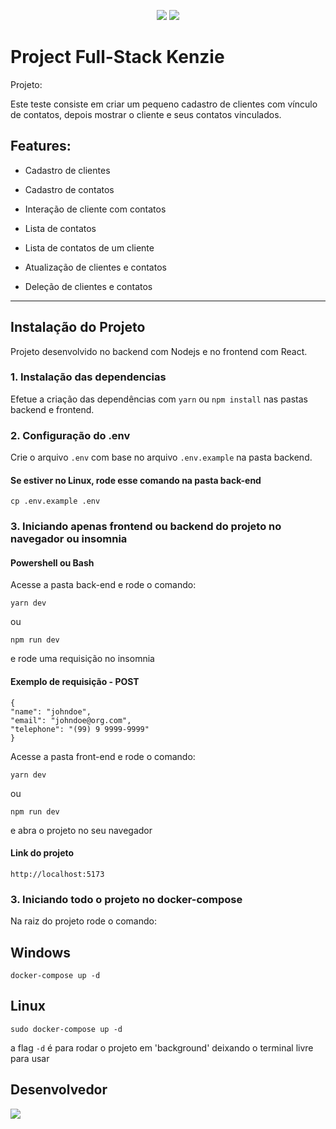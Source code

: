 <p align="center">
<img src="https://img.shields.io/badge/nodejs-18.2.0-blue">
<img src="https://img.shields.io/badge/react-18.0.0-blue">
</p>

# Project Full-Stack Kenzie

Projeto:

Este teste consiste em criar um pequeno cadastro de clientes com vínculo de contatos, depois mostrar o cliente e seus contatos vinculados.

## Features:

- Cadastro de clientes

- Cadastro de contatos

- Interação de cliente com contatos

- Lista de contatos
  
- Lista de contatos de um cliente

- Atualização de clientes e contatos

- Deleção de clientes e contatos

---

## Instalação do Projeto

Projeto desenvolvido no backend com Nodejs e no frontend com React.

### 1. Instalação das dependencias

Efetue a criação das dependências com `yarn` ou `npm install` nas pastas backend e frontend.

### 2. Configuração do .env

Crie o arquivo `.env` com base no arquivo `.env.example` na pasta backend.

#### Se estiver no Linux, rode esse comando na pasta back-end

```
cp .env.example .env
```

### 3. Iniciando apenas frontend ou backend do projeto no navegador ou insomnia

#### Powershell ou Bash

Acesse a pasta back-end e rode o comando:

```
yarn dev
```

ou

```
npm run dev
```

e rode uma requisição no insomnia

#### Exemplo de requisição - POST

```
{
"name": "johndoe",
"email": "johndoe@org.com",
"telephone": "(99) 9 9999-9999" 
}
```

Acesse a pasta front-end e rode o comando:

```
yarn dev
```

ou

```
npm run dev
```

e abra o projeto no seu navegador

#### Link do projeto

```
http://localhost:5173
```

### 3. Iniciando todo o projeto no docker-compose

Na raiz do projeto rode o comando:

## Windows

```
docker-compose up -d
```

## Linux

```
sudo docker-compose up -d
```

a flag `-d` é para rodar o projeto em 'background' deixando o terminal livre para usar

## Desenvolvedor

<a href="https://www.linkedin.com/in/rodrigo-de-jesus-silva">
    <img src="front-end/src/assets/icons8-linkedin-48.png" />
</a>

